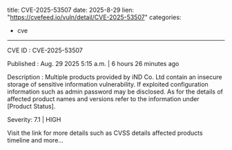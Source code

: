  
title: CVE-2025-53507
date: 2025-8-29
lien: "https://cvefeed.io/vuln/detail/CVE-2025-53507"
categories:
  - cve
---

CVE ID : CVE-2025-53507

Published :  Aug. 29
2025
5:15 a.m. | 6 hours
26 minutes ago

Description : Multiple products provided by iND Co.
Ltd contain an insecure storage of sensitive information vulnerability. If exploited
configuration information
such as admin password
may be disclosed. As for the details of affected product names and versions
refer to the information under [Product Status].

Severity: 7.1 | HIGH

Visit the link for more details
such as CVSS details
affected products
timeline
and more...
